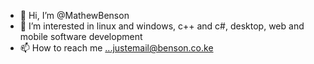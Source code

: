 - 👋 Hi, I’m @MathewBenson
- 👀 I’m interested in linux and windows, c++ and c#, desktop, web and mobile software development
- 📫 How to reach me ...justemail@benson.co.ke

<!---
MathewBenson/MathewBenson is a ✨ special ✨ repository because its `README.md` (this file) appears on your GitHub profile.
You can click the Preview link to take a look at your changes.
--->
